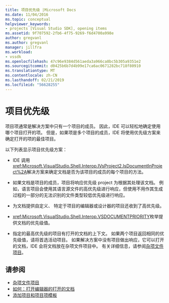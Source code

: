 ```yaml
---
title: 项目优先级 |Microsoft Docs
ms.date: 11/04/2016
ms.topic: conceptual
helpviewer_keywords:
- projects [Visual Studio SDK], opening items
ms.assetid: 9f707592-2fb6-4f75-9269-f6d4700a998e
author: gregvanl
ms.author: gregvanl
manager: jillfra
ms.workload:
- vssdk
ms.openlocfilehash: 47c96e9384d561aeda3a966ca8bc5b305a9351e2
ms.sourcegitcommit: d0425b6b7d4b99e17ca6ac0671282bc718f80910
ms.translationtype: MT
ms.contentlocale: zh-CN
ms.lasthandoff: 02/21/2019
ms.locfileid: "56628255"
---
```

# <a name="project-priority"></a>项目优先级
项目项通常是解决方案中只有一个项目的成员。 因此，IDE 可以轻松地确定使用哪个项目打开的项。 但是，如果项是多个项目的成员，IDE 将使用优先级方案来确定打开的项的最佳项目。

 以下列表显示项目优先级方案：

-   IDE 调用<xref:Microsoft.VisualStudio.Shell.Interop.IVsProject2.IsDocumentInProject%2A>解决方案来确定文档是否为该项目的成员的每个项目的方法。

-   如果文档是项目的成员，项目将响应优先级 project 为根据其处理该文档。 例如，语言项目会使用其语言源文件的高优先级进行响应，但使用不用作其生成过程的一部分的无法识别的文件类型较低优先级进行响应。

-   为文档提供自定义、 特定于项目的编辑器或设计器的项目还收到了高优先级。

-   <xref:Microsoft.VisualStudio.Shell.Interop.VSDOCUMENTPRIORITY>枚举提供文档的优先级值。

-   指定的最高优先级的项目有打开的文档的上下文。 如果两个项目返回相同的优先级值，请将首选活动项目。 如果解决方案中没有项目做出响应，它可以打开的文档，IDE 会将文档放在杂项文件项目中。 有关详细信息，请参阅[杂项文件项目](../../extensibility/internals/miscellaneous-files-project.md)。

## <a name="see-also"></a>请参阅
- [杂项文件项目](../../extensibility/internals/miscellaneous-files-project.md)
- [如何：打开编辑器的打开的文档](../../extensibility/how-to-open-editors-for-open-documents.md)
- [添加项目和项目项模板](../../extensibility/internals/adding-project-and-project-item-templates.md)